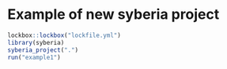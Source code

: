 # Example of new syberia project

```r
lockbox::lockbox("lockfile.yml")
library(syberia)
syberia_project(".")
run("example1")
```

